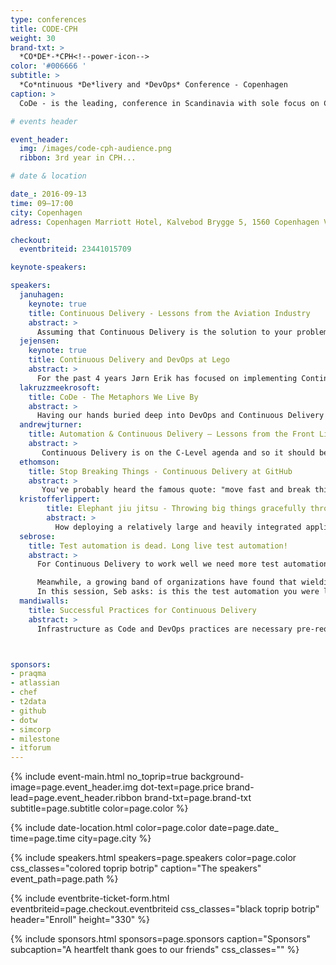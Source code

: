 ```yaml
---
type: conferences
title: CODE-CPH
weight: 30
brand-txt: >
  *CO*DE*-*CPH<!--power-icon-->
color: '#006666 '
subtitle: >
  *Co*ntinuous *De*livery and *DevOps* Conference - Copenhagen
caption: >
  CoDe - is the leading, conference in Scandinavia with sole focus on Continuous Delivery and DevOp for senior executives and C-levels in general.

# events header

event_header:
  img: /images/code-cph-audience.png
  ribbon: 3rd year in CPH...

# date & location

date_: 2016-09-13
time: 09—17:00
city: Copenhagen
adress: Copenhagen Marriott Hotel, Kalvebod Brygge 5, 1560 Copenhagen V, Denmark

checkout:
  eventbriteid: 23441015709

keynote-speakers:

speakers:
  januhagen:
    keynote: true
    title: Continuous Delivery - Lessons from the Aviation Industry
    abstract: >
      Assuming that Continuous Delivery is the solution to your problems Jan will explore - through various stories - which character traits should be present in your team members if they are to build and deliver cutting edge software. He will touch on how to build such a team. A non-technical keynote for anyone who is managing, or is a member of, a team who are trying to implement continuous delivery.
  jejensen:
    keynote: true
    title: Continuous Delivery and DevOps at Lego
    abstract: >
      For the past 4 years Jørn Erik has focused on implementing Continuous Delivery and DevOps processes and practices in development, quality and operations at Lego.
  lakruzzmeekrosoft:
    title: CoDe - The Metaphors We Live By
    abstract: >
      Having our hands buried deep into DevOps and Continuous Delivery - "CoDe" every single day, we tend to expand our vocabulary and lingo with metaphors, proverbs and anecdotes that enables us to understand and explain our domain. Mike and Lars will cover tales in the range from Tarantino's Pulp Fiction to Indonesia's stone age population.
  andrewjturner:
    title: Automation & Continuous Delivery – Lessons from the Front Line
    abstract: >
       Continuous Delivery is on the C-Level agenda and so it should be – it’s a game changer for IT change. But how do you prioritize what to do and align your stakeholders to get the most from the opportunity? Automation provides the foundation for continuous delivery, and learning from real life customer experiences across regulated industries is an excellent way to accelerate your adoption.
  ethomson:
    title: Stop Breaking Things - Continuous Delivery at GitHub
    abstract: >
       You've probably heard the famous quote: "move fast and break things". Of course we all want to move fast, but our customers expect reliable and working services. Can you move quickly, deliver continuously, but not break things?  Learn about the tools and processes that GitHub uses to deploy continuously, while breaking as few things as possible, and how we detect and fix the problems that arise.
  kristofferlippert:
        title: Elephant jiu jitsu - Throwing big things gracefully through the air
        abstract: >
          How deploying a relatively large and heavily integrated application in an elegant an speedy agile fashion turned out to not be quite as easy as it seemed. Following agile and Continuous Delivery principles when working with SAP hybris is a bit like practicing jiu jitsu with an elephant - the elephant has quite an impact on the end result. But it’s not impossible...
  sebrose:
    title: Test automation is dead. Long live test automation!
    abstract: >
      For Continuous Delivery to work well we need more test automation (or to be precise, we need to do less manual testing) but each initiative seems to deliver another pile of incomprehensible, brittle, unmaintainable scripts that suck resources and deliver questionable returns. The more we chase test automation, the further away it seems to get.

      Meanwhile, a growing band of organizations have found that wielding the power of examples in workshops (where the business, the developers and the testers collaborate) is helping promote early discovery of assumptions, risks and missing requirements. What’s more, these examples are powering the creation of a ubiquitous language, helping prevent future misunderstandings. And, if that isn’t enough already, these examples can then be automated, using tools like Cucumber, to become an executable specification.
      In this session, Seb asks: is this the test automation you were looking for?
  mandiwalls:
    title: Successful Practices for Continuous Delivery
    abstract: >
      Infrastructure as Code and DevOps practices are necessary pre-requisites for safely adopting Continuous Delivery. With software becoming more and more crucial to business success in various parts of the market, speed of delivery becomes the game changer. This talk will explore some of the practices your team will need to adopt to safely move fast, continuously delivering value to your customers.



sponsors:
- praqma
- atlassian
- chef
- t2data
- github
- dotw
- simcorp
- milestone
- itforum
---
```


{% include event-main.html
no_toprip=true
background-image=page.event_header.img
dot-text=page.price
brand-lead=page.event_header.ribbon
brand-txt=page.brand-txt
subtitle=page.subtitle
color=page.color %}

{% include date-location.html
color=page.color
date=page.date_
time=page.time
city=page.city %}

{% include speakers.html
speakers=page.speakers
color=page.color
css_classes="colored toprip botrip"
caption="The speakers"
event_path=page.path
%}

{% include eventbrite-ticket-form.html
eventbriteid=page.checkout.eventbriteid
css_classes="black toprip botrip"
header="Enroll"
height="330" %}

{% include sponsors.html
sponsors=page.sponsors
caption="Sponsors"
subcaption="A heartfelt thank goes to our friends"
css_classes="" %}
